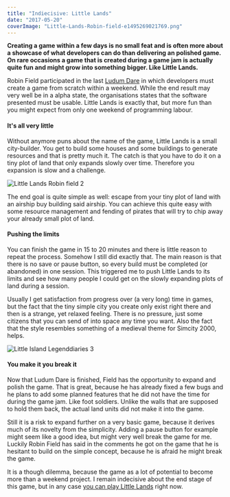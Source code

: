```yaml
---
title: "Indiecisive: Little Lands"
date: "2017-05-20"
coverImage: "Little-Lands-Robin-field-e1495269021769.png"
---
```


**Creating a game within a few days is no small feat and is often more about a showcase of what developers can do than delivering an polished game. On rare occasions a game that is created during a game jam is actually quite fun and might grow into something bigger. Like Little Lands.**

Robin Field participated in the last [Ludum Dare](https://ldjam.com/events/ludum-dare/38/little-lands) in which developers must create a game from scratch within a weekend. While the end result may very well be in a alpha state, the organisations states that the software presented must be usable. Little Lands is exactly that, but more fun than you might expect from only one weekend of programming labour.

#### It's all very little

Without anymore puns about the name of the game, Little Lands is a small city-builder. You get to build some houses and some buildings to generate resources and that is pretty much it. The catch is that you have to do it on a tiny plot of land that only expands slowly over time. Therefore you expansion is slow and a challenge.

![Little Lands Robin field 2](images/Little-Lands-Robin-field-2-e1495269090810.png)

The end goal is quite simple as well: escape from your tiny plot of land with an airship buy building said airship. You can achieve this quite easy with some resource management and fending of pirates that will try to chip away your already small plot of land.

#### Pushing the limits

You can finish the game in 15 to 20 minutes and there is little reason to repeat the process. Somehow I still did exactly that. The main reason is that there is no save or pause button, so every build must be completed (or abandoned) in one session. This triggered me to push Little Lands to its limits and see how many people I could get on the slowly expanding plots of land during a session.

Usually I get satisfaction from progress over (a very long) time in games, but the fact that the tiny simple city you create only exist right there and then is a strange, yet relaxed feeling. There is no pressure, just some citizens that you can send of into space any time you want. Also the fact that the style resembles something of a medieval theme for Simcity 2000, helps.

![Little Island Legenddiaries 3](images/Little-Island-Legenddiaries-3-e1495269124834.jpg)

#### You make it you break it

Now that Ludum Dare is finished, Field has the opportunity to expand and polish the game. That is great, because he has already fixed a few bugs and he plans to add some planned features that he did not have the time for during the game jam. Like foot soldiers. Unlike the walls that are supposed to hold them back, the actual land units did not make it into the game.

Still it is a risk to expand further on a very basic game, because it derives much of its novelty from the simplicity. Adding a pause button for example might seem like a good idea, but might very well break the game for me. Luckily Robin Field has said in the comments he got on the game that he is hesitant to build on the simple concept, because he is afraid he might break the game.

It is a though dilemma, because the game as a lot of potential to become more than a weekend project. I remain indecisive about the end stage of this game, but in any case [you can play Little Lands](https://robinfield.itch.io/little-lands) right now.
